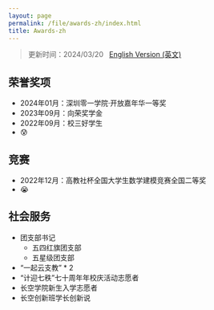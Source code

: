 ```yaml
---
layout: page
permalink: /file/awards-zh/index.html
title: Awards-zh
---
```


> 更新时间：2024/03/20 &nbsp; [English Version (英文)](../awards.md/)

## 荣誉奖项

- 2024年01月：深圳零一学院·开放嘉年华一等奖
- 2023年09月：向荣奖学金
- 2022年09月：校三好学生
- 😰

## 竞赛

- 2022年12月：高教社杯全国大学生数学建模竞赛全国二等奖
- 😭

## 社会服务

- 团支部书记
  - 五四红旗团支部
  - 五星级团支部
- “一起云支教” * 2
- “计迎七秩”七十周年年校庆活动志愿者
- 长空学院新生入学志愿者
- 长空创新班学长创新说 


